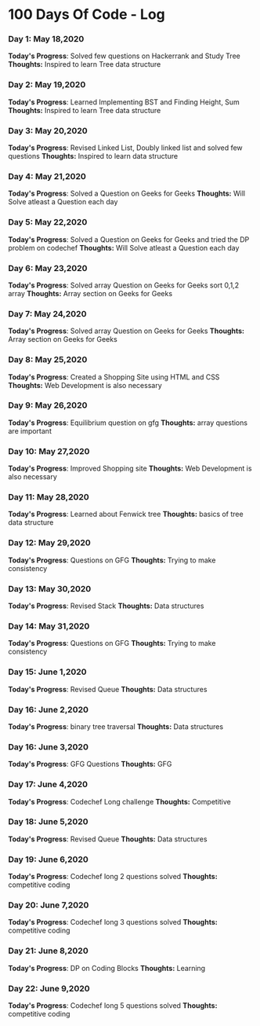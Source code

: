 # 100 Days Of Code - Log

### Day 1: May 18,2020

**Today's Progress**: Solved few questions on Hackerrank and Study Tree
**Thoughts:** Inspired to learn Tree data structure

### Day 2: May 19,2020

**Today's Progress**: Learned Implementing BST and Finding Height, Sum
**Thoughts:** Inspired to learn Tree data structure

### Day 3: May 20,2020

**Today's Progress**: Revised Linked List, Doubly linked list and solved few questions
**Thoughts:** Inspired to learn data structure

### Day 4: May 21,2020

**Today's Progress**: Solved a Question on Geeks for Geeks
**Thoughts:** Will Solve atleast a Question each day

### Day 5: May 22,2020

**Today's Progress**: Solved a Question on Geeks for Geeks and tried the DP problem on codechef
**Thoughts:** Will Solve atleast a Question each day

### Day 6: May 23,2020

**Today's Progress**: Solved array Question on Geeks for Geeks sort 0,1,2 array
**Thoughts:** Array section on Geeks for Geeks

### Day 7: May 24,2020

**Today's Progress**: Solved array Question on Geeks for Geeks
**Thoughts:** Array section on Geeks for Geeks

### Day 8: May 25,2020

**Today's Progress**: Created a Shopping Site using HTML and CSS 
**Thoughts:** Web Development is also necessary

### Day 9: May 26,2020

**Today's Progress**: Equilibrium question on gfg 
**Thoughts:** array questions are important

### Day 10: May 27,2020

**Today's Progress**: Improved Shopping site
**Thoughts:** Web Development is also necessary

### Day 11: May 28,2020

**Today's Progress**: Learned about Fenwick tree
**Thoughts:** basics of tree data structure

### Day 12: May 29,2020

**Today's Progress**: Questions on GFG
**Thoughts:** Trying to make consistency

### Day 13: May 30,2020

**Today's Progress**: Revised Stack
**Thoughts:** Data structures

### Day 14: May 31,2020

**Today's Progress**: Questions on GFG
**Thoughts:** Trying to make consistency

### Day 15: June 1,2020

**Today's Progress**: Revised Queue
**Thoughts:** Data structures

### Day 16: June 2,2020

**Today's Progress**: binary tree traversal
**Thoughts:** Data structures

### Day 16: June 3,2020

**Today's Progress**: GFG Questions
**Thoughts:** GFG

### Day 17: June 4,2020

**Today's Progress**: Codechef Long challenge
**Thoughts:** Competitive

### Day 18: June 5,2020

**Today's Progress**: Revised Queue
**Thoughts:** Data structures

### Day 19: June 6,2020

**Today's Progress**: Codechef long 2 questions solved
**Thoughts:** competitive coding
### Day 20: June 7,2020

**Today's Progress**: Codechef long 3 questions solved
**Thoughts:** competitive coding
### Day 21: June 8,2020

**Today's Progress**: DP on Coding Blocks
**Thoughts:** Learning
### Day 22: June 9,2020

**Today's Progress**: Codechef long 5 questions solved
**Thoughts:** competitive coding
